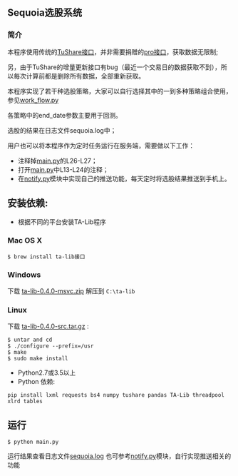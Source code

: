 ## Sequoia选股系统
### 简介
本程序使用传统的[TuShare接口](http://tushare.org/)，并非需要捐赠的[pro接口](https://tushare.pro/)，获取数据无限制;

另，由于TuShare的增量更新接口有bug（最近一个交易日的数据获取不到），所以每次计算前都是删除所有数据，全部重新获取。

本程序实现了若干种选股策略，大家可以自行选择其中的一到多种策略组合使用，参见[work_flow.py](https://github.com/sngyai/Sequoia/blob/master/work_flow.py#L33-L34)

各策略中的end_date参数主要用于回测。

选股的结果在日志文件sequoia.log中；

用户也可以将本程序作为定时任务运行在服务端，需要做以下工作：
* 注释掉[main.py](https://github.com/sngyai/Sequoia/blob/master/main.py#L26-L27)的L26-L27；
* 打开[main.py](https://github.com/sngyai/Sequoia/blob/master/main.py#L13-L24)中L13-L24的注释；
* 在[notify.py](notify.py)模块中实现自己的推送功能，每天定时将选股结果推送到手机上。

## 安装依赖:
 * 根据不同的平台安装TA-Lib程序

### Mac OS X

```
$ brew install ta-lib接口
```

### Windows

下载 [ta-lib-0.4.0-msvc.zip](http://prdownloads.sourceforge.net/ta-lib/ta-lib-0.4.0-msvc.zip)
解压到 ``C:\ta-lib``



### Linux

下载 [ta-lib-0.4.0-src.tar.gz](http://prdownloads.sourceforge.net/ta-lib/ta-lib-0.4.0-src.tar.gz) :
```
$ untar and cd
$ ./configure --prefix=/usr
$ make
$ sudo make install
```
 * Python2.7或3.5以上
 * Python 依赖:
 ```
 pip install lxml requests bs4 numpy tushare pandas TA-Lib threadpool xlrd tables 
 ```
 
## 运行
```
$ python main.py
```
运行结果查看日志文件[sequoia.log](sequoia.log)
也可参考[notify.py](notify.py)模块，自行实现推送相关的功能
